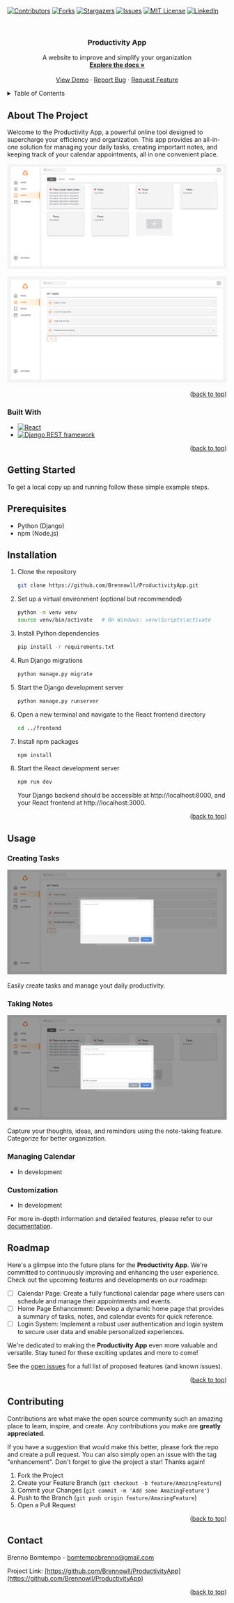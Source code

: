 <a name="readme-top"></a>

[![Contributors][contributors-shield]][contributors-url]
[![Forks][forks-shield]][forks-url]
[![Stargazers][stars-shield]][stars-url]
[![Issues][issues-shield]][issues-url]
[![MIT License][license-shield]][license-url]
[![LinkedIn][linkedin-shield]][linkedin-url]

<!-- PROJECT LOGO -->
<br />
<div align="center">

<h3 align="center">Productivity App</h3>

  <p align="center">
    A website to improve and simplify your organization
    <br />
    <a href="https://github.com/Brennowll/ProductivityApp"><strong>Explore the docs »</strong></a>
    <br />
    <br />
    <a href="https://github.com/Brennowll/ProductivityApp">View Demo</a>
    ·
    <a href="https://github.com/Brennowll/ProductivityApp/issues">Report Bug</a>
    ·
    <a href="https://github.com/Brennowll/ProductivityApp/issues">Request Feature</a>
  </p>
</div>

<!-- TABLE OF CONTENTS -->
<details>
  <summary>Table of Contents</summary>
  <ol>
    <li>
      <a href="#about-the-project">About The Project</a>
      <ul>
        <li><a href="#built-with">Built With</a></li>
      </ul>
    </li>
    <li>
      <a href="#getting-started">Getting Started</a>
      <ul>
        <li><a href="#prerequisites">Prerequisites</a></li>
        <li><a href="#installation">Installation</a></li>
      </ul>
    </li>
    <li><a href="#usage">Usage</a></li>
    <li><a href="#roadmap">Roadmap</a></li>
    <li><a href="#contributing">Contributing</a></li>
    <li><a href="#license">License</a></li>
    <li><a href="#contact">Contact</a></li>
    <li><a href="#acknowledgments">Acknowledgments</a></li>
  </ol>
</details>

<!-- ABOUT THE PROJECT -->

## About The Project

Welcome to the Productivity App, a powerful online tool designed to supercharge your efficiency and organization. This app provides an all-in-one solution for managing your daily tasks, creating important notes, and keeping track of your calendar appointments, all in one convenient place.

![Notes Page](https://github.com/Brennowll/RepositoriesScreenshots/raw/191cdb11f40ecff98f80c0498aef71c960b1b9c9/ProductivityAppNotes.png)

![Tasks Page](https://github.com/Brennowll/RepositoriesScreenshots/raw/e8d663efae7d7d65198b4ff42a49d4c7e8b7bbe1/ProductivityAppTasks.png)

<p align="right">(<a href="#readme-top">back to top</a>)</p>

### Built With

- [![React][React.js]][React-url]
- [![Django REST framework][Python.py]][Python-url]

<p align="right">(<a href="#readme-top">back to top</a>)</p>

<!-- GETTING STARTED -->

## Getting Started

To get a local copy up and running follow these simple example steps.

## Prerequisites

- Python (Django)
- npm (Node.js)

## Installation

1. Clone the repository

   ```sh
   git clone https://github.com/Brennowll/ProductivityApp.git

   ```

2. Set up a virtual environment (optional but recommended)

   ```sh
   python -m venv venv
   source venv/bin/activate   # On Windows: venv\Scripts\activate
   ```

3. Install Python dependencies

   ```sh
   pip install -r requirements.txt
   ```

4. Run Django migrations

   ```sh
   python manage.py migrate
   ```

5. Start the Django development server

   ```sh
   python manage.py runserver
   ```

6. Open a new terminal and navigate to the React frontend directory

   ```sh
   cd ../frontend
   ```

7. Install npm packages

   ```sh
   npm install
   ```

8. Start the React development server

   ```sh
   npm run dev
   ```

   Your Django backend should be accessible at http://localhost:8000, and your React frontend at http://localhost:3000.

<p align="right">(<a href="#readme-top">back to top</a>)</p>

## Usage

### Creating Tasks

![Task Creation](https://github.com/Brennowll/RepositoriesScreenshots/raw/e8d663efae7d7d65198b4ff42a49d4c7e8b7bbe1/ProductivityAppCreateTask.png)

Easily create tasks and manage yout daily productivity.

### Taking Notes

![Note Taking](https://github.com/Brennowll/RepositoriesScreenshots/raw/e8d663efae7d7d65198b4ff42a49d4c7e8b7bbe1/ProductivityAppCreateNote.png)

Capture your thoughts, ideas, and reminders using the note-taking feature. Categorize for better organization.

### Managing Calendar

- In development

### Customization

- In development

For more in-depth information and detailed features, please refer to our [documentation](link_to_documentation).

## Roadmap

Here's a glimpse into the future plans for the **Productivity App**. We're committed to continuously improving and enhancing the user experience. Check out the upcoming features and developments on our roadmap:

- [ ] Calendar Page: Create a fully functional calendar page where users can schedule and manage their appointments and events.
- [ ] Home Page Enhancement: Develop a dynamic home page that provides a summary of tasks, notes, and calendar events for quick reference.
- [ ] Login System: Implement a robust user authentication and login system to secure user data and enable personalized experiences.

We're dedicated to making the **Productivity App** even more valuable and versatile. Stay tuned for these exciting updates and more to come!

See the [open issues](https://github.com/Brennowll/ProductivityApp/issues) for a full list of proposed features (and known issues).

<p align="right">(<a href="#readme-top">back to top</a>)</p>

<!-- CONTRIBUTING -->

## Contributing

Contributions are what make the open source community such an amazing place to learn, inspire, and create. Any contributions you make are **greatly appreciated**.

If you have a suggestion that would make this better, please fork the repo and create a pull request. You can also simply open an issue with the tag "enhancement".
Don't forget to give the project a star! Thanks again!

1. Fork the Project
2. Create your Feature Branch (`git checkout -b feature/AmazingFeature`)
3. Commit your Changes (`git commit -m 'Add some AmazingFeature'`)
4. Push to the Branch (`git push origin feature/AmazingFeature`)
5. Open a Pull Request

<p align="right">(<a href="#readme-top">back to top</a>)</p>

<!-- CONTACT -->

## Contact

Brenno Bomtempo - bomtempobrenno@gmail.com

Project Link: [https://github.com/Brennowll/ProductivityApp](https://github.com/Brennowll/ProductivityApp)

<p align="right">(<a href="#readme-top">back to top</a>)</p>

<!-- MARKDOWN LINKS & IMAGES -->
<!-- https://www.markdownguide.org/basic-syntax/#reference-style-links -->

[contributors-shield]: https://img.shields.io/github/contributors/Brennowll/ProductivityApp.svg?style=for-the-badge
[contributors-url]: https://github.com/Brennowll/ProductivityApp/graphs/contributors
[forks-shield]: https://img.shields.io/github/forks/Brennowll/ProductivityApp.svg?style=for-the-badge
[forks-url]: https://github.com/Brennowll/ProductivityApp/network/members
[stars-shield]: https://img.shields.io/github/stars/Brennowll/ProductivityApp.svg?style=for-the-badge
[stars-url]: https://github.com/Brennowll/ProductivityApp/stargazers
[issues-shield]: https://img.shields.io/github/issues/Brennowll/ProductivityApp.svg?style=for-the-badge
[issues-url]: https://github.com/Brennowll/ProductivityApp/issues
[license-shield]: https://img.shields.io/github/license/Brennowll/ProductivityApp.svg?style=for-the-badge
[license-url]: https://github.com/Brennowll/ProductivityApp/blob/master/LICENSE.txt
[linkedin-shield]: https://img.shields.io/badge/-LinkedIn-black.svg?style=for-the-badge&logo=linkedin&colorB=555
[linkedin-url]: https://linkedin.com/in/brenno-bomtempo
[product-screenshot]: https://github.com/Brennowll/RepositoriesScreenshots/blob/main/ProductivityAppNotes.png
[Next.js]: https://img.shields.io/badge/next.js-000000?style=for-the-badge&logo=nextdotjs&logoColor=white
[Next-url]: https://nextjs.org/
[React.js]: https://img.shields.io/badge/React-20232A?style=for-the-badge&logo=react&logoColor=61DAFB
[React-url]: https://reactjs.org/
[Python.py]: https://img.shields.io/badge/Django_REST_framework-59666C?style=for-the-badge&logo=django&logoColor=white
[Python-url]: https://python.org
